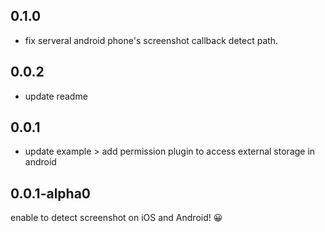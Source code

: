 ## 0.1.0
- fix serveral android phone's screenshot callback detect path.

## 0.0.2
- update readme

## 0.0.1

- update example > add permission plugin to access external storage in android

## 0.0.1-alpha0

enable to detect screenshot on iOS and Android! 😀


